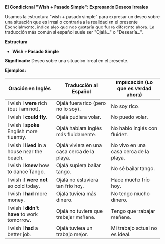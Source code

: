 

**El Condicional "Wish + Pasado Simple": Expresando Deseos Irreales**

Usamos la estructura "wish + pasado simple" para expresar un deseo sobre una situación que es irreal o contraria a la realidad en el presente.  Esencialmente, indica algo que nos gustaría que fuera diferente ahora. La traducción más común al español suele ser "Ojalá..." o "Desearía...".

**Estructura:**

*   **Wish + Pasado Simple**

**Significado:**  Deseo sobre una situación irreal en el presente.

**Ejemplos:**

| Oración en Inglés                       | Traducción al Español                               | Implicación (Lo que es verdad ahora)                        |
| --------------------------------------- | ----------------------------------------------------- | ---------------------------------------------------------- |
| I wish I **were** rich (but I am not).   | Ojalá fuera rico (pero no lo soy).                    | No soy rico.                                               |
| I wish I **could fly**.                | Ojalá pudiera volar.                                 | No puedo volar.                                            |
| I wish I **spoke** English more fluently. | Ojalá hablara inglés más fluidamente.                 | No hablo inglés con fluidez.                                 |
| I wish I **lived** in a house near the beach. | Ojalá viviera en una casa cerca de la playa.          | No vivo en una casa cerca de la playa.                        |
| I wish I **knew** how to dance Tango.  | Ojalá supiera bailar tango.                           | No sé bailar tango.                                          |
| I wish it **were not** so cold today.  | Ojalá no estuviera tan frío hoy.                      | Hace mucho frío hoy.                                       |
| I wish I **had** more money.           | Ojalá tuviera más dinero.                            | No tengo mucho dinero.                                      |
| I wish I **didn't have** to work tomorrow. | Ojalá no tuviera que trabajar mañana.                | Tengo que trabajar mañana.                                  |
| I wish I **had** a better job.         | Ojalá tuviera un trabajo mejor.                      | Mi trabajo actual no es ideal.                              |

